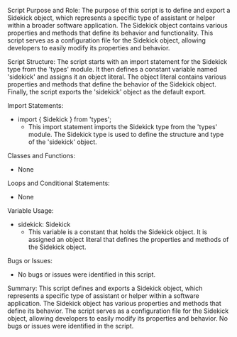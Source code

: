 Script Purpose and Role:
The purpose of this script is to define and export a Sidekick object, which represents a specific type of assistant or helper within a broader software application. The Sidekick object contains various properties and methods that define its behavior and functionality. This script serves as a configuration file for the Sidekick object, allowing developers to easily modify its properties and behavior.

Script Structure:
The script starts with an import statement for the Sidekick type from the 'types' module. It then defines a constant variable named 'sidekick' and assigns it an object literal. The object literal contains various properties and methods that define the behavior of the Sidekick object. Finally, the script exports the 'sidekick' object as the default export.

Import Statements:
- import { Sidekick } from 'types';
  - This import statement imports the Sidekick type from the 'types' module. The Sidekick type is used to define the structure and type of the 'sidekick' object.

Classes and Functions:
- None

Loops and Conditional Statements:
- None

Variable Usage:
- sidekick: Sidekick
  - This variable is a constant that holds the Sidekick object. It is assigned an object literal that defines the properties and methods of the Sidekick object.

Bugs or Issues:
- No bugs or issues were identified in this script.

Summary:
This script defines and exports a Sidekick object, which represents a specific type of assistant or helper within a software application. The Sidekick object has various properties and methods that define its behavior. The script serves as a configuration file for the Sidekick object, allowing developers to easily modify its properties and behavior. No bugs or issues were identified in the script.